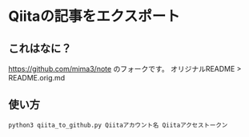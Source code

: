 # Qiitaの記事をエクスポート

## これはなに？

https://github.com/mima3/note  のフォークです。
オリジナルREADME > README.orig.md

## 使い方

```
python3 qiita_to_github.py Qiitaアカウント名 Qiitaアクセストークン
```

